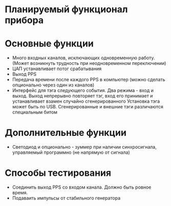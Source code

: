 Планируемый функционал прибора
=====

# Основные функции
- Много входных каналов, исключающих одновременную работу. 
(Может возникнуть трудность при неодновременном переключении)
- ЦАП устанавливает потог срабатывания
- Выход PPS
- Передача времени после каждого PPS в компьютер (можно сделать опционально через один из каналов)
- Интерфейс для тэга следующего события. Два режима - вход и выход. Выход
непрерывно повторяет тэг, вход его принимает и устанавливает взамен случайно сгенерированного
Установка тэга может быть по USB. Сгенерированные и внешние тэги различаются специальным битом

# Дополнительные функции
- Светодиод и опционально - зуммер при наличии синхросигнала, управляемый программно
(не напрямую от сигнала)

# Способы тестирования
- Соединить выход PPS со входом канала. Должно быть ровное время.
- Подаваить импульсы от стабильного генератора
